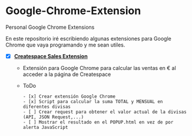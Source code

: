 # Google-Chrome-Extension
Personal Google Chrome Extensions

En este repositorio iré escribiendo algunas extensiones para Google Chrome que vaya programando y me sean utiles. 

- [x] [**Createspace Sales Extension**](https://github.com/iburguera/Google-Chrome-Extension/tree/master/CreatespaceSalesExtension)
    
    - Extensión para Google Chrome para calcular las ventas en € al acceder a la página de Createspace
    - ToDo
    
          - [x] Crear extensión Google Chrome
          - [x] Script para calcular la suma TOTAL y MENSUAL en diferentes divisas
          - [ ] Crear request para obtener el valor actual de la divisas (API, JSON Request,...)
          - [ ] Mostrar el resultado en el POPUP.html en vez de por alerta JavaScript

     
    



    




